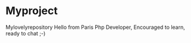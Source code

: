 # Myproject
Mylovelyrepository
Hello from Paris
Php Developer, Encouraged to learn, ready to chat ;-)
